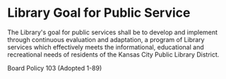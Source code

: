 # Library Goal for Public Service

The Library's goal for public services shall be to develop and implement through continuous evaluation and adaptation, a program of Library services which effectively meets the informational, educational and recreational needs of residents of the Kansas City Public Library District.

Board Policy 103 (Adopted 1-89)
